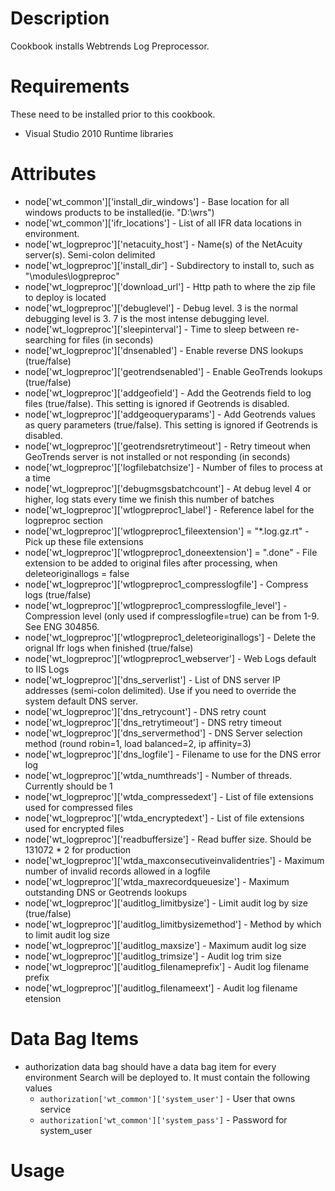 Description
===========
Cookbook installs Webtrends Log Preprocessor.

Requirements
============
These need to be installed prior to this cookbook.
* Visual Studio 2010 Runtime libraries

Attributes
==========
* node['wt_common']['install_dir_windows'] - Base location for all windows products to be installed(ie. "D:\\wrs")
* node['wt_common']['ifr_locations'] - List of all IFR data locations in environment.
* node['wt_logpreproc']['netacuity_host'] - Name(s) of the NetAcuity server(s). Semi-colon delimited
* node['wt_logpreproc']['install_dir'] - Subdirectory to install to, such as "\\modules\\logpreproc"
* node['wt_logpreproc']['download_url'] - Http path to where the zip file to deploy is located
* node['wt_logpreproc']['debuglevel'] - Debug level.  3 is the normal debugging level is 3. 7 is the most intense debugging level.
* node['wt_logpreproc']['sleepinterval'] - Time to sleep between re-searching for files (in seconds)
* node['wt_logpreproc']['dnsenabled'] - Enable reverse DNS lookups (true/false)
* node['wt_logpreproc']['geotrendsenabled'] - Enable GeoTrends lookups (true/false)
* node['wt_logpreproc']['addgeofield'] - Add the Geotrends field to log files (true/false).  This setting is ignored if Geotrends is disabled.
* node['wt_logpreproc']['addgeoqueryparams'] - Add Geotrends values as query parameters (true/false).  This setting is ignored if Geotrends is disabled.
* node['wt_logpreproc']['geotrendsretrytimeout'] - Retry timeout when GeoTrends server is not installed or not responding (in seconds)
* node['wt_logpreproc']['logfilebatchsize'] - Number of files to process at a time
* node['wt_logpreproc']['debugmsgsbatchcount'] - At debug level 4 or higher, log stats every time we finish this number of batches
* node['wt_logpreproc']['wtlogpreproc1_label'] - Reference label for the logpreproc section
* node['wt_logpreproc']['wtlogpreproc1_fileextension'] = "*.log.gz.rt" - Pick up these file extensions
* node['wt_logpreproc']['wtlogpreproc1_doneextension'] = ".done" - File extension to be added to original files after processing, when deleteoriginallogs = false
* node['wt_logpreproc']['wtlogpreproc1_compresslogfile'] - Compress logs (true/false)
* node['wt_logpreproc']['wtlogpreproc1_compresslogfile_level'] - Compression level (only used if compresslogfile=true) can be from 1-9. See ENG 304856.
* node['wt_logpreproc']['wtlogpreproc1_deleteoriginallogs'] - Delete the orignal lfr logs when finished (true/false)
* node['wt_logpreproc']['wtlogpreproc1_webserver'] - Web Logs default to IIS Logs
* node['wt_logpreproc']['dns_serverlist'] - List of DNS server IP addresses (semi-colon delimited).  Use if you need to override the system default DNS server.
* node['wt_logpreproc']['dns_retrycount'] - DNS retry count
* node['wt_logpreproc']['dns_retrytimeout'] - DNS retry timeout
* node['wt_logpreproc']['dns_servermethod'] - DNS Server selection method (round robin=1, load balanced=2, ip affinity=3)
* node['wt_logpreproc']['dns_logfile'] - Filename to use for the DNS error log
* node['wt_logpreproc']['wtda_numthreads'] - Number of threads.  Currently should be 1
* node['wt_logpreproc']['wtda_compressedext'] - List of file extensions used for compressed files
* node['wt_logpreproc']['wtda_encryptedext'] - List of file extensions used for encrypted files
* node['wt_logpreproc']['readbuffersize'] - Read buffer size.  Should be 131072 * 2 for production
* node['wt_logpreproc']['wtda_maxconsecutiveinvalidentries'] - Maximum number of invalid records allowed in a logfile
* node['wt_logpreproc']['wtda_maxrecordqueuesize'] - Maximum outstanding DNS or Geotrends lookups
* node['wt_logpreproc']['auditlog_limitbysize'] - Limit audit log by size (true/false)
* node['wt_logpreproc']['auditlog_limitbysizemethod'] - Method by which to limit audit log size
* node['wt_logpreproc']['auditlog_maxsize'] - Maximum audit log size
* node['wt_logpreproc']['auditlog_trimsize'] - Audit log trim size
* node['wt_logpreproc']['auditlog_filenameprefix'] - Audit log filename prefix
* node['wt_logpreproc']['auditlog_filenameext'] - Audit log filename etension

Data Bag Items
===============
* authorization data bag should have a data bag item for every environment Search will be deployed to. It must contain the following values
	* `authorization['wt_common']['system_user']` - User that owns service
	* `authorization['wt_common']['system_pass']` - Password for system_user

Usage
=====
